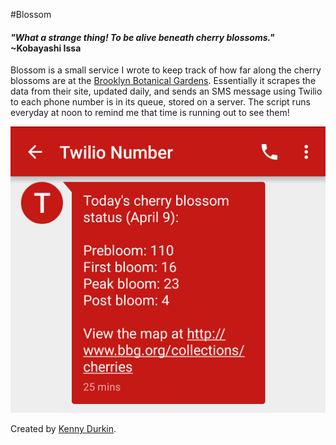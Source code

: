 #Blossom

#### *"What a strange thing! To be alive beneath cherry blossoms."* ~Kobayashi Issa

Blossom is a small service I wrote to keep track of how far along the cherry blossoms are at the [Brooklyn Botanical Gardens](http://www.bbg.org/collections/cherries). Essentially it scrapes the data from their site, updated daily, and sends an SMS message using Twilio to each phone number is in its queue, stored on a server. The script runs everyday at noon to remind me that time is running out to see them!

![](https://raw.githubusercontent.com/kennydurkin/Blossom/master/example.png)

Created by [Kenny Durkin](http://kennydurk.in).